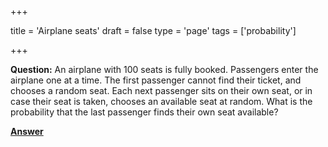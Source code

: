 +++

title = 'Airplane seats'
draft = false
type = 'page'
tags = ['probability']

+++

**Question:** An airplane with 100 seats is fully booked. Passengers enter the airplane one at a time. The first passenger cannot find their ticket, and chooses a random seat. Each next passenger sits on their own seat, or in case their seat is taken, chooses an available seat at random. What is the probability that the last passenger finds their own seat available?

[**Answer**](/puzzles/airplane_seats_answer/)